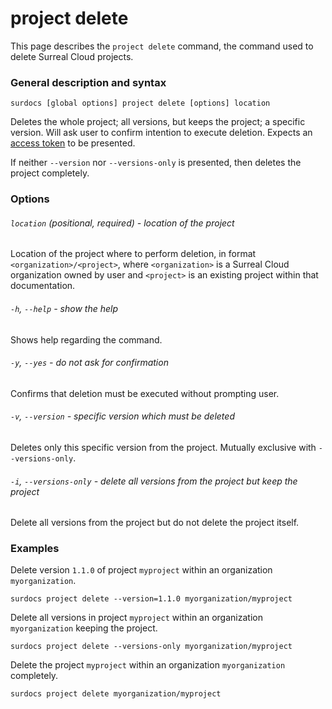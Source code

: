 # project delete

This page describes the `project delete` command, the command used to delete Surreal Cloud projects.

### General description and syntax

`surdocs [global options] project delete [options] location`

Deletes the whole project; all versions, but keeps the project; a specific version. Will ask user to confirm intention to execute deletion. Expects an [access token](docs/cli/global-options#access-tokens "Access tokens") to be presented.

If neither `--version` nor `--versions-only` is presented, then deletes the project completely.

### Options

###### `location` (positional, required) - location of the project

Location of the project where to perform deletion, in format `<organization>/<project>`, where `<organization>` is a Surreal Cloud organization owned by user and `<project>` is an existing project within that documentation. 

###### `-h`, `--help` - show the help

Shows help regarding the command.

###### `-y`, `--yes` - do not ask for confirmation

Confirms that deletion must be executed without prompting user.

###### `-v`, `--version` - specific version which must be deleted

Deletes only this specific version from the project. Mutually exclusive with `--versions-only`.

###### `-i`, `--versions-only` - delete all versions from the project but keep the project

Delete all versions from the project but do not delete the project itself.

### Examples

Delete version `1.1.0` of project `myproject` within an organization `myorganization`.

```
surdocs project delete --version=1.1.0 myorganization/myproject
```

Delete all versions in project `myproject` within an organization `myorganization` keeping the project.

```
surdocs project delete --versions-only myorganization/myproject
```

Delete the project `myproject` within an organization `myorganization` completely.

```
surdocs project delete myorganization/myproject
```

